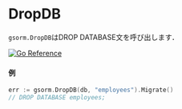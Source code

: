 # DropDB
`gsorm.DropDB`はDROP DATABASE文を呼び出します．

[![Go Reference](https://pkg.go.dev/badge/github.com/champon1020/gsorm#DropDB.svg)](https://pkg.go.dev/github.com/champon1020/gsorm#DropDB)

#### 例
```go
err := gsorm.DropDB(db, "employees").Migrate()
// DROP DATABASE employees;
```
